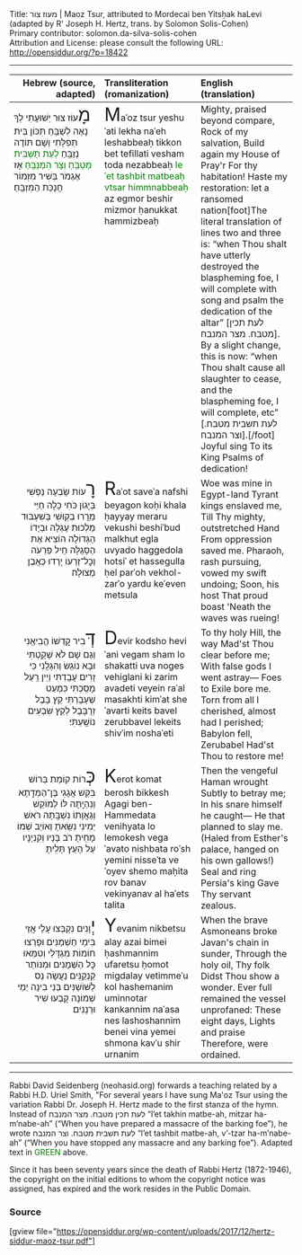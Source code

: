 <html>
<head></head>
<body>
Title: מעוז צור | Maoz Tsur, attributed to Mordecai ben Yitsḥak haLevi (adapted by R' Joseph H. Hertz, trans. by Solomon Solis-Cohen)<br />
Primary contributor: solomon.da-silva-solis-cohen<br />
Attribution and License: please consult the following URL: <a href="http://opensiddur.org/?p=18422">http://opensiddur.org/?p=18422</a>
<p />
<hr />

<table style="margin-left: auto;margin-right: auto;" class="draggable">
<thead><tr><th id="x" style="text-align: right;">Hebrew (source, adapted)</th><th style="text-align: left;">Transliteration (romanization)</th><th style="text-align: left;">English (translation)</th></tr></thead>
<tbody>
<tr>
<td style="vertical-align:top;" width="31%">
<div class="liturgy"><span lang="he">
<span style="font-size: xx-large;">מָ</span>עוֹז צוּר יְשׁוּעָתִי 
לְךָ נָאֶה לְשַׁבֵּֽחַ
תִּכּוֹן בֵּית תְּפִלָּתִי 
וְשָׁם תּוֹדָה נְזַבֵּֽחַ
<span style="color:green;">לְעֵת תָּשְׁבִּית מַטְבֵּֽחַ 
וְצָּר הִמְּנַבֵּֽחַ</span>
אָז אֶגְמֹר 
בְּשִׁיר מִזְמוֹר 
חֲנֻכַּת הַמִּזְבֵּֽחַ׃
</span></div>
</td>

<td style="vertical-align:top;" width="33%">
<div class="english">
<span style="font-size: xx-large;">M</span>aˈoz tsur yeshuˈati
lekha naˈeh leshabbeaḥ
tikkon bet tefillati
vesham toda nezabbeaḥ
<span style="color:green;">leˈet tashbit matbeaḥ
vtsar himmnabbeaḥ</span>
az egmor
beshir mizmor
ḥanukkat hammizbeaḥ
 </span></div>
</td>

<td style="vertical-align:top;" width="33%">
<div class="english">
<span style="font-size: xx-large;"> </span>Mighty, praised beyond compare,
Rock of my salvation,
Build again my House of Pray'r 
For thy habitation!
Haste my restoration: 
let a ransomed nation[foot]The literal translation of lines two and three is: “when Thou shalt have utterly destroyed the blaspheming foe, I will complete with song and psalm the dedication of the altar” [לעת תכין מטבח. מצר המנבח]. By a slight change, this is now: “when Thou shalt cause all slaughter to cease, and the blaspheming foe, I will complete, etc” [לעת תשבית מטבח. וצר המנבח].[/foot]&nbsp;
Joyful sing 
To its King
Psalms of dedication!
</div>
</td></tr>


<tr><td style="vertical-align:top;" width="31%">
<div class="liturgy" style="text-align: right;"><span lang="he">
<span style="font-size: xx-large;">רָ</span>עוֹת שָׂבְעָה נַפְשִׁי 
בְּיָגוֹן כֹּחִי כָלָה
חַיַּי מֵרֲרוּ בְקֽוּשִׁי 
בְּשִׁעְבּוּד מַלְכוּת עֶגְלָה
וּבְיָדוֹ הַגְּדוֹלָה 
הוֹצִיא אֶת הַסְּגֻלָּה
חֵיל פַּרְעֹה 
וְכׇל־זַרְעוֹ 
יָרְדוּ כְּאֶֽבֶן מְצוּלָה׃
</span></div>
</td>

<td style="vertical-align:top;" width="33%">
<div class="english">
<span style="font-size: xx-large;">R</span>aˈot saveˈa nafshi
beyagon koḥi khala
ḥayyay meraru vekushi
beshiˈbud malkhut egla
uvyado haggedola
hotsiˈ et hassegulla
ḥel parˈoh
vekhol-zarˈo
yardu keˈeven metsula
 </span></div>
</td>

<td style="vertical-align:top;" width="33%">
<div class="english">
<span style="font-size: xx-large;"> </span>Woe was mine in Egypt-land 
Tyrant kings enslaved me,
Till Thy mighty, outstretched Hand 
From oppression saved me.
Pharaoh, rash pursuing, 
vowed my swift undoing;
Soon, his host 
That proud boast
'Neath the waves was rueing!
</div>
</td></tr>


<tr><td style="vertical-align:top;" width="31%">
<div class="liturgy" style="text-align: right;"><span lang="he">
<span style="font-size: xx-large;">דְּ</span>בִיר קׇדְשׁוֹ הֱבִיאַֽנִי 
וְגַם שָׁם לֹא שָׁקַֽטְתִּי
וּבָא נוֹגֵשׂ וְהִגְלַֽנִי 
כִּי זָרִים עָבַֽדְתִּי
וְיֵין רַֽעַל מָסַֽכְתִּי 
כִּמְעַט שֶׁעָבַֽרְתִּי
קֵץ בָּבֶל 
זְרֻבָּבֶל 
לְקֵץ שִׁבְעִים נוֹשָֽׁעְתִּי׃
</span></div>
</td>

<td style="vertical-align:top;" width="33%">
<div class="english">
<span style="font-size: xx-large;">D</span>evir kodsho heviˈani
vegam sham lo shakatti
uva noges vehiglani
ki zarim avadeti
veyein raˈal masakhti
kimˈat sheˈavarti
keits bavel
zerubbavel
lekeits shivˈim noshaˈeti
</div>
</td>

<td style="vertical-align:top;" width="33%">
<div class="english">
<span style="font-size: xx-large;"> </span>To thy holy Hill, the way 
Mad'st Thou clear before me;
With false gods I went astray—
Foes to Exile bore me.
Torn from all I cherished, 
almost had I perished;
Babylon fell,
Zerubabel
Had'st Thou to restore me!
</div>
</td></tr>


<tr><td style="vertical-align:top;" width="31%">
<div class="liturgy" style="text-align: right;"><span lang="he">
<span style="font-size: xx-large;">כְּ</span>רוֹת קוֹמַת בְּרוֹשׁ בִּקֵּשׁ 
אֲגָגִי בֶּן־הַמְּדָֽתָא
וְנִהְיָֽתָה לּוֹ לְמוֹקֵשׁ 
וְגַאֲוָתוֹ נִשְׁבָּֽתָה
רֹאשׁ יְמִינִי נִשֵּֽׂאתָ 
וְאוֹיֵב שְׁמוֹ מָחִֽיתָ
רֹב בָּנָיו 
וְקִנְיָנָיו 
עַל הָעֵץ תָּלִֽיתָ׃
  </span></div>
</td>

<td style="vertical-align:top;" width="33%">
<div class="english">
<span style="font-size: xx-large;">K</span>erot komat berosh bikkesh
Agagi ben-Hammedata
venihyata lo lemokesh
vegaˈavato nishbata
roˈsh yemini nisseˈta
veˈoyev shemo maḥita
rov banav
vekinyanav
al haˈets talita
</div>
</td>

<td style="vertical-align:top;" width="33%">
<div class="english">
<span style="font-size: xx-large;"> </span>Then the vengeful Haman wrought 
Subtly to betray me;
In his snare himself he caught—
He that planned to slay me.
(Haled from Esther's palace, 
hanged on his own gallows!) 
Seal and ring 
Persia's king
Gave Thy servant zealous.
</div>
</td></tr>


<tr><td style="vertical-align:top;" width="31%">
<div class="liturgy" style="text-align: right;"><span lang="he">
<span style="font-size: xx-large;">יְ</span>וָנִים נִקְבְּצוּ עָלַי 
אֲזַי בִּימֵי חַשְׁמַנִּים
וּפָרְצוּ חוֹמוֹת מִגְדָּלַי 
וְטִמְּאוּ כׇּל הַשְּׁמָנִים
וּמִנּוֹתַר קַנְקַנִּים 
נַעֲשָׂה נֵס לַשּׁוֹשַׁנִּים
בְּנֵי בִינָה 
יְמֵי שְׁמוֹנָה 
קָבְעוּ שִׁיר וּרְנָנִים׃
</span></div>
</td>

<td style="vertical-align:top;" width="33%">
<div class="english">
<span style="font-size: xx-large;">Y</span>evanim nikbetsu alay
azai bimei ḥashmannim
ufaretsu ḥomot migdalay
vetimmeˈu kol hashemanim
uminnotar kankannim
naˈasa nes lashoshannim
benei vina
yemei shmona
kavˈu shir urnanim
</div>
</td>

<td style="vertical-align:top;" width="33%">
<div class="english">
<span style="font-size: xx-large;"> </span>When the brave Asmoneans broke 
Javan's chain in sunder,
Through the holy oil, Thy folk 
Didst Thou show a wonder.
Ever full remained 
the vessel unprofaned: 
These eight days,
Lights and praise 
Therefore, were ordained.
</div>
</td></tr></tbody></table>

<hr />

Rabbi David Seidenberg (neohasid.org) forwards a teaching related by a Rabbi H.D. Uriel Smith, "For several years I have sung Ma'oz Tsur using the variation Rabbi Dr. Joseph H. Hertz made to the first stanza of the hymn. Instead of לעת תכין מטבח. מצר המנבח “l’et takhin matbe-ah, mitzar ha-m’nabe-ah” (“When you have prepared a massacre of the barking foe”), he wrote לעת תשבית מטבח. וצר המנבח “l’et tashbit matbe-ah, v’-tzar ha-m’nabe-ah” (“When you have stopped any massacre and any barking foe”). Adapted text in <span style="color:green;">GREEN</span> above.

Since it has been seventy years since the death of Rabbi Hertz (1872-1946), the copyright on the initial editions to whom the copyright notice was assigned, has expired and the work resides in the Public Domain.

<h3>Source</h3>

[gview file="https://opensiddur.org/wp-content/uploads/2017/12/hertz-siddur-maoz-tsur.pdf"]
</body>
</html>